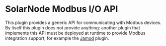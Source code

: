 # SolarNode Modbus I/O API

This plugin provides a generic API for communicating with Modbus devices. By itself
this plugin does not provide anything: another plugin that implements this API must
be deployed at runtime to provide Modbus integration support, for example the
[Jamod](../net.solarnetwork.node.io.modbus.jamod/) plugin.
